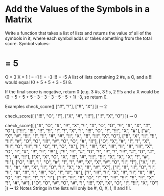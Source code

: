# Add the Values of the Symbols in a Matrix

Write a function that takes a list of lists and returns the value of all of the symbols in it, where each symbol adds or takes something from the total score. Symbol values:

# = 5

O = 3
X = 1
! = -1
!! = -3
!!! = -5
A list of lists containing 2 #s, a O, and a !!! would equal (0 + 5 + 5 + 3 - 5) 8.

If the final score is negative, return 0 (e.g. 3 #s, 3 !!s, 2 !!!s and a X would be (0 + 5 + 5 + 5 - 3 - 3 - 3 - 5 - 5 + 1) -3, so return 0.

Examples
check_score([
["#", "!"],
["!!", "X"]
]) ➞ 2

check_score([
["!!!", "O", "!"],
["X", "#", "!!!"],
["!!", "X", "O"]
]) ➞ 0

check_score([
["#", "O", "#", "!!", "X", "!!", "#", "O", "O", "!!", "#", "X", "#", "O"],
["!!!", "!!!", "!!", "!!", "!", "!", "X", "!", "!!!", "O", "!", "!!!", "X", "#"],
["#", "X", "#", "!!!", "!", "!!", "#", "#", "!!", "X", "!!", "!!!", "X", "O"],
["!!", "X", "!!", "!!", "!!!", "#", "O", "O", "!!!", "#", "O", "O", "#", "!!"],
["O", "X", "#", "!", "!", "X", "!!!", "O", "!!!", "!!", "O", "!", "O", "X"],
["!!", "!!!", "X", "!!!", "!!", "!!", "!!!", "X", "O", "!", "#", "!!", "!!", "!!!"],
["!!", "!!", "#", "O", "!", "!!", "!", "!!!", "#", "O", "#", "!", "#", "!!"],
["X", "X", "O", "X", "!!!", "#", "!!!", "!!!", "X", "X", "X", "!", "#", "!!"],
["O", "!!!", "!", "O", "#", "!", "!", "#", "X", "X", "#", "O", "!!", "!"],
["X", "!", "!!", "#", "#", "X", "!!", "O", "!!", "X", "X", "!!", "#", "X"],
["!", "!!", "!!", "O", "!!", "!!", "#", "#", "!", "!!!", "O", "!", "#", "#"],
["!", "!!!", "!!", "X", "!!", "!!", "#", "!!!", "O", "!!", "!!!", "!", "!", "!"],
["!!!", "!!!", "!!", "O", "!", "!", "!!!", "!!!", "!!", "!!", "X", "!", "#", "#"],
["O", "O", "#", "O", "#", "!", "!!!", "X", "X", "O", "!", "!!!", "X", "O"]
]) ➞ 12
Notes
Strings in the lists will only be #, O, X, !, !! and !!!.
